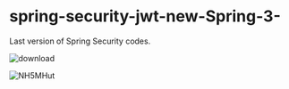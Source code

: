 # spring-security-jwt-new-Spring-3-

Last version of Spring Security codes.


![download](https://user-images.githubusercontent.com/29164777/219024610-a7705237-926e-47bf-8698-c60d81af0d4a.png)

![NH5MHut](https://user-images.githubusercontent.com/29164777/219369671-7b40f228-38a5-45d3-a992-82970122ad62.png)
